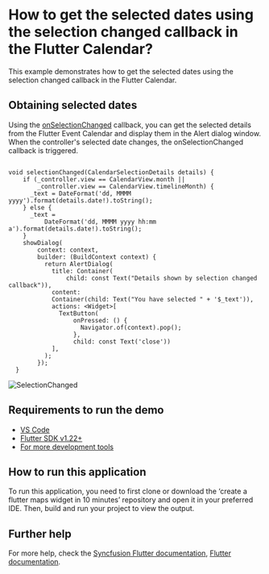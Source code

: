 # How to get the selected dates using the selection changed callback in the Flutter Calendar?

This example demonstrates how to get the selected dates using the selection changed callback in the Flutter Calendar.

## Obtaining selected dates

Using the [onSelectionChanged](https://pub.dev/documentation/syncfusion_flutter_calendar/latest/calendar/SfCalendar/onSelectionChanged.html) callback, you can get the selected details from the Flutter Event Calendar and display them in the Alert dialog window. When the controller's selected date changes, the onSelectionChanged callback is triggered.

```

void selectionChanged(CalendarSelectionDetails details) {
    if (_controller.view == CalendarView.month ||
        _controller.view == CalendarView.timelineMonth) {
      _text = DateFormat('dd, MMMM yyyy').format(details.date!).toString();
    } else {
      _text =
          DateFormat('dd, MMMM yyyy hh:mm a').format(details.date!).toString();
    }
    showDialog(
        context: context,
        builder: (BuildContext context) {
          return AlertDialog(
            title: Container(
                child: const Text("Details shown by selection changed callback")),
            content:
            Container(child: Text("You have selected " + '$_text')),
            actions: <Widget>[
              TextButton(
                  onPressed: () {
                    Navigator.of(context).pop();
                  },
                  child: const Text('close'))
            ],
          );
        });
  }

```

![SelectionChanged](https://user-images.githubusercontent.com/46158936/203047858-b72b2818-7a74-4243-ad97-045ebae07e8d.gif)

## Requirements to run the demo
* [VS Code](https://code.visualstudio.com/download)
* [Flutter SDK v1.22+](https://flutter.dev/docs/development/tools/sdk/overview)
* [For more development tools](https://flutter.dev/docs/development/tools/devtools/overview)

## How to run this application
To run this application, you need to first clone or download the ‘create a flutter maps widget in 10 minutes’ repository and open it in your preferred IDE. Then, build and run your project to view the output.

## Further help
For more help, check the [Syncfusion Flutter documentation](https://help.syncfusion.com/flutter/introduction/overview),
 [Flutter documentation](https://flutter.dev/docs/get-started/install).
